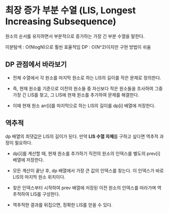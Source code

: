 # 최장 증가 부분 수열 (LIS, Longest Increasing Subsequence)

원소의 순서를 유지하면서 부분적으로 증가하는 가장 긴 부분 수열을 말한다.

이분탐색 : O(NlogN)으로 훨씬 효율적임
DP : O(N^2)이지만 구현 방법이 쉬움

## DP 관점에서 바라보기

- 전체 수열에서 각 원소를 마지막 원소로 하는 LIS의 길이를 작은 문제로 정의한다.

- 즉, 현재 원소를 기준으로 이전의 원소들 중 자신보다 작은 원소들을 조사하여 그중 가장 긴 LIS를 찾고, 그 LIS에 현재 원소를 추가하여 문제를 해결한다.

- 이때 현재 원소 arr[i]를 마지막으로 하는 LIS의 길이를 dp[i] 배열에 저장한다.

## 역추적

dp 배열의 최댓값은 LIS의 길이가 된다.
만약 **LIS 수열 자체**를 구하고 싶다면 역추적 과정이 필요하다.

- dp[i]를 계산할 때, 현재 원소를 추가하기 직전의 원소의 인덱스를 별도의 prev[i] 배열에 저장한다.

- 모든 계산이 끝난 후, dp 배열에서 가장 큰 값의 인덱스를 찾는다. 이 인덱스가 바로 LIS의 마지막 원소 위치이다.

- 찾은 인덱스부터 시작하여 prev 배열에 저장된 이전 원소의 인덱스를 따라가며 역추적하여 LIS를 구성한다.

- 역추적한 결과를 뒤집으면, 정확한 LIS를 얻을 수 있다.